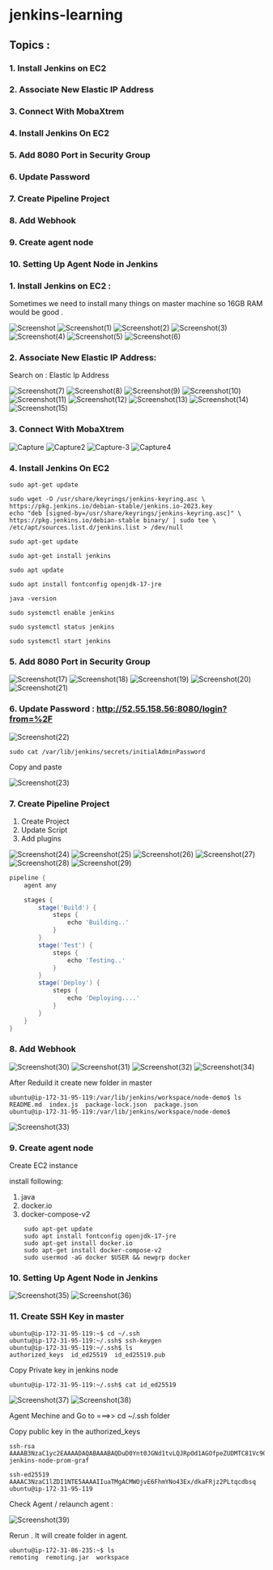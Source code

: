 # jenkins-learning

## Topics :
    
### 1. Install Jenkins on EC2
### 2. Associate New Elastic IP Address
### 3. Connect With MobaXtrem
### 4. Install Jenkins On EC2
### 5. Add 8080 Port in Security Group
### 6. Update Password
### 7. Create Pipeline Project 
### 8. Add Webhook
### 9. Create agent node 
### 10. Setting Up Agent Node in Jenkins

### 1. Install Jenkins on EC2 :

Sometimes we need to install many things on master machine so 16GB RAM would be good .

![Screenshot](https://github.com/user-attachments/assets/1a4f552b-aa7a-4893-b56d-708f111e4d3a)
![Screenshot(1)](https://github.com/user-attachments/assets/5bc13dad-f09c-4db2-9f5f-4bf2a43ceacb)
![Screenshot(2)](https://github.com/user-attachments/assets/7628a23f-8610-42c2-a629-b3e5f0753576)
![Screenshot(3)](https://github.com/user-attachments/assets/412dcb3d-2491-48ed-a3e4-879665fb8cea)
![Screenshot(4)](https://github.com/user-attachments/assets/ad5bc026-8bcf-45e4-9381-a0bf4e19b4bd)
![Screenshot(5)](https://github.com/user-attachments/assets/b1a92357-288a-4f1a-975b-0de689f797ee)
![Screenshot(6)](https://github.com/user-attachments/assets/6cd31654-507f-432b-befc-8cb300fc4803)

### 2. Associate New Elastic IP Address:

Search on : Elastic Ip Address

![Screenshot(7)](https://github.com/user-attachments/assets/02d69750-2e44-4386-8565-9a5a70c272ba)
![Screenshot(8)](https://github.com/user-attachments/assets/fc996700-cc6e-4f10-8f6a-bb8e98606304)
![Screenshot(9)](https://github.com/user-attachments/assets/ddaa641d-457c-4699-a814-5803ab5b1917)
![Screenshot(10)](https://github.com/user-attachments/assets/27d4397d-9539-4e01-bd7a-5121bda5cc88)
![Screenshot(11)](https://github.com/user-attachments/assets/761e3a81-11ff-4773-a70b-5052c000ed0e)
![Screenshot(12)](https://github.com/user-attachments/assets/9a8a3eb5-750c-46d9-a894-ba63484b1b4d)
![Screenshot(13)](https://github.com/user-attachments/assets/17810aae-9d61-4e0f-bc71-fadf6f0e456a)
![Screenshot(14)](https://github.com/user-attachments/assets/1728e76f-f452-4345-a0e9-f1f7052d5ce6)
![Screenshot(15)](https://github.com/user-attachments/assets/9a94f156-fafe-4c99-aca1-6f99b6d3194c)

### 3. Connect With MobaXtrem
![Capture](https://github.com/user-attachments/assets/795e5dcb-b9af-481d-b6fb-c84217bfa3dc)
![Capture2](https://github.com/user-attachments/assets/19d4c8c9-373d-44de-9614-6615a322c8f6)
![Capture-3](https://github.com/user-attachments/assets/320cc9fc-04e3-4341-bd9a-a518cf46e8ea)
![Capture4](https://github.com/user-attachments/assets/df9ff0b6-fdda-4022-84b5-68520e35e575)


### 4. Install Jenkins On EC2


    sudo apt-get update

    sudo wget -O /usr/share/keyrings/jenkins-keyring.asc \
    https://pkg.jenkins.io/debian-stable/jenkins.io-2023.key
    echo "deb [signed-by=/usr/share/keyrings/jenkins-keyring.asc]" \
    https://pkg.jenkins.io/debian-stable binary/ | sudo tee \
    /etc/apt/sources.list.d/jenkins.list > /dev/null

    sudo apt-get update

    sudo apt-get install jenkins

    sudo apt update

    sudo apt install fontconfig openjdk-17-jre

    java -version

    sudo systemctl enable jenkins

    sudo systemctl status jenkins

    sudo systemctl start jenkins

### 5. Add 8080 Port in Security Group

![Screenshot(17)](https://github.com/user-attachments/assets/7196f2f3-af67-4893-9df1-7dd55f19b461)
![Screenshot(18)](https://github.com/user-attachments/assets/9369abd4-9015-42ee-a17c-138dc498757d)
![Screenshot(19)](https://github.com/user-attachments/assets/a3de313c-ae63-4c9d-88e8-42b375340433)
![Screenshot(20)](https://github.com/user-attachments/assets/0ab9484b-195a-4b10-bb47-17291aae1ed0)
![Screenshot(21)](https://github.com/user-attachments/assets/d621068d-9c4a-4d60-ac6d-c31613141d5c)


### 6. Update Password : http://52.55.158.56:8080/login?from=%2F

![Screenshot(22)](https://github.com/user-attachments/assets/e140db98-de37-4dfa-9905-bebf4cec059e)

    sudo cat /var/lib/jenkins/secrets/initialAdminPassword


Copy and paste 

![Screenshot(23)](https://github.com/user-attachments/assets/455a4686-d66c-4e6e-8282-73a2a5efd503)

### 7. Create Pipeline Project 

1. Create Project
2. Update Script
3. Add plugins

![Screenshot(24)](https://github.com/user-attachments/assets/cf3801f1-42c9-46d6-b711-2b702a84f0cf)
![Screenshot(25)](https://github.com/user-attachments/assets/3dbcd015-8459-4a0e-859d-bf052bd6e944)
![Screenshot(26)](https://github.com/user-attachments/assets/a4b4b378-fda8-4193-8bea-547c3feaaa40)
![Screenshot(27)](https://github.com/user-attachments/assets/4c72a5cd-3579-441a-93a7-1850ae4262b0)
![Screenshot(28)](https://github.com/user-attachments/assets/85decfb6-f955-4d8b-bb11-99790095cac2)
![Screenshot(29)](https://github.com/user-attachments/assets/e11d925e-ec7a-4c47-ad8f-93b2da9acddc)

```groovy
pipeline {
    agent any

    stages {
        stage('Build') {
            steps {
                echo 'Building..'
            }
        }
        stage('Test') {
            steps {
                echo 'Testing..'
            }
        }
        stage('Deploy') {
            steps {
                echo 'Deploying....'
            }
        }
    }
}
```
### 8. Add Webhook

![Screenshot(30)](https://github.com/user-attachments/assets/83abf3ea-96c7-4cc6-81df-c0bc0d12be57)
![Screenshot(31)](https://github.com/user-attachments/assets/346fcb8d-0229-4830-82c5-53a886203d7d)
![Screenshot(32)](https://github.com/user-attachments/assets/bc0a0262-d3d1-44d9-ae6b-7318fdbe789e)
![Screenshot(34)](https://github.com/user-attachments/assets/055204b9-f9ca-44f1-b68b-797fa000ae92)

After Reduild it create new folder in master 
```
ubuntu@ip-172-31-95-119:/var/lib/jenkins/workspace/node-demo$ ls
README.md  index.js  package-lock.json  package.json
ubuntu@ip-172-31-95-119:/var/lib/jenkins/workspace/node-demo$
```

![Screenshot(33)](https://github.com/user-attachments/assets/b019a347-2d2c-4b7d-886c-e78beb3ab2bd)


### 9. Create agent node 

Create EC2 instance 

install following:

1. java
2. docker.io
3. docker-compose-v2


```
    sudo apt-get update
    sudo apt install fontconfig openjdk-17-jre
    sudo apt-get install docker.io
    sudo apt-get install docker-compose-v2 
    sudo usermod -aG docker $USER && newgrp docker 
```

### 10. Setting Up Agent Node in Jenkins
![Screenshot(35)](https://github.com/user-attachments/assets/b3a8ec06-c1a4-459c-bddc-ff502ade3c71)
![Screenshot(36)](https://github.com/user-attachments/assets/0d19084a-7fc9-4c4f-86cd-baa6aad2d6c6)

### 11. Create SSH Key in master

```
ubuntu@ip-172-31-95-119:~$ cd ~/.ssh
ubuntu@ip-172-31-95-119:~/.ssh$ ssh-keygen
ubuntu@ip-172-31-95-119:~/.ssh$ ls
authorized_keys  id_ed25519  id_ed25519.pub
```

Copy Private key in jenkins node

```
ubuntu@ip-172-31-95-119:~/.ssh$ cat id_ed25519
```
![Screenshot(37)](https://github.com/user-attachments/assets/317c5a78-1fa5-445d-a56f-93e3116c0db0)
![Screenshot(38)](https://github.com/user-attachments/assets/e847a6d8-5545-43db-bcb7-4e1b79366f5a)

Agent Mechine and Go to ===>> cd ~/.ssh folder

Copy public key in the authorized_keys

```
ssh-rsa AAAAB3NzaC1yc2EAAAADAQABAAABAQDuD0Ynt0JGNd1tvLQJRpOd1AGOfpeZUDMTC81Vc90o5xcpsN86wxo2tlEg9WHZcaI2f6oBA/hcZlH05fQJEBaA9YZ4G2LOn4tKxjD+oPYHqjfaabzUYAW4JUNX3ByFBz8oR/swJnwwsTj9SgwCp+JxIJcE1hdn2AQLi5kA2Flt1ppDwpEklW/sNXKkJilr/44AHBjlk81lIOLt75lrSbdINw8RXPWA3321dOulJHX4P7chdtkug+HqU+CDa2rsSJ/7/QJCcOzaiSbhw+HlO88fc0nhPnQ5h0q6wxL/QvzTLzs0o+fitAuMivbolt3rJ9pLyCKDclOK4IL0EhobODyR jenkins-node-prom-graf

ssh-ed25519 AAAAC3NzaC1lZDI1NTE5AAAAIIuaTMgACMWOjvE6FhmYNo43Ex/dkaFRjz2PLtqcdbsq ubuntu@ip-172-31-95-119
```
Check Agent / relaunch agent :

![Screenshot(39)](https://github.com/user-attachments/assets/0f709e08-6c3e-47ff-81b1-d6e46f446f0a)

Rerun . It will create folder in agent.

```
ubuntu@ip-172-31-86-235:~$ ls
remoting  remoting.jar  workspace
```